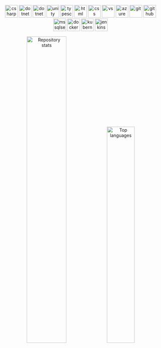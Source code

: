 <p align="center">  
  <img src="https://cdn.jsdelivr.net/gh/devicons/devicon/icons/csharp/csharp-original.svg" alt="csharp" width="40" />
  <img src="https://cdn.jsdelivr.net/gh/devicons/devicon/icons/dotnetcore/dotnetcore-original.svg" alt="dotnet core" width="40" />  
  <img src="https://cdn.jsdelivr.net/gh/devicons/devicon/icons/dot-net/dot-net-original.svg" alt="dotnet" width="40" />
  <img src="https://cdn.jsdelivr.net/gh/devicons/devicon/icons/unity/unity-original.svg" alt="unity" width="40" />  
  <img src="https://cdn.jsdelivr.net/gh/devicons/devicon/icons/typescript/typescript-original.svg" alt="typescript" width="40" />
  <img src="https://cdn.jsdelivr.net/gh/devicons/devicon/icons/html5/html5-original.svg" alt="html" width="40" />
  <img src="https://cdn.jsdelivr.net/gh/devicons/devicon/icons/css3/css3-original.svg" alt="css" width="40" />  
  <img src="https://cdn.jsdelivr.net/gh/devicons/devicon/icons/visualstudio/visualstudio-plain.svg" alt="vs" width="40" />  
  <img src="https://cdn.jsdelivr.net/gh/devicons/devicon/icons/azure/azure-original.svg" alt="azure" width="40" />    
  <img src="https://cdn.jsdelivr.net/gh/devicons/devicon/icons/git/git-original.svg" alt="git" width="40" />
  <img src="https://cdn.jsdelivr.net/gh/devicons/devicon/icons/github/github-original.svg" alt="github" width="40" />  
  <img src="https://cdn.jsdelivr.net/gh/devicons/devicon/icons/microsoftsqlserver/microsoftsqlserver-plain.svg" alt="mssqlserver" width="40" />  
  <img src="https://cdn.jsdelivr.net/gh/devicons/devicon/icons/docker/docker-original.svg" alt="docker" width="40" />
  <img src="https://cdn.jsdelivr.net/gh/devicons/devicon/icons/kubernetes/kubernetes-plain.svg" alt="kubernetes" width="40" />
  <img src="https://cdn.jsdelivr.net/gh/devicons/devicon/icons/jenkins/jenkins-original.svg" alt="jenkins" width="40" />
</p>

<div align="center">
  <img src="https://github-readme-stats.vercel.app/api?username=mucnjakf&count_private=true&show_icons=true&theme=github_dark" alt="Repository stats" width="50%" />
  <img src="https://github-readme-stats.vercel.app/api/top-langs/?username=mucnjakf&layout=compact&theme=github_dark" alt="Top languages" width="42%" />
</div>

